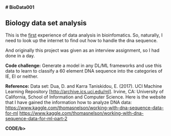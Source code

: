 <h4># BioData001</h4>
<h2>Biology data set analysis</h2>

This is the <u>first</u> experience of data analysis in bioinfomatics.
So, naturally, I need to look up the internet to find out how to handle the dna sequence.

And originally this project was given as an interview assignment, so I had done in a day.

<b>Code challenge:</b>
Generate a model in any DL/ML frameworks and use this data to learn to classify
a 60 element DNA sequence into the categories of IE, EI or neither.

<b>Reference:</b>
Data set: Dua, D. and Karra Taniskidou, E. (2017). UCI Machine Learning Repository [http://archive.ics.uci.edu/ml].
Irvine, CA: University of California, School of Information and Computer Science.
Here is the website that I have gained the information how to analyze DNA data:
https://www.kaggle.com/thomasnelson/working-with-dna-sequence-data-for-ml
https://www.kaggle.com/thomasnelson/working-with-dna-sequence-data-for-ml-part-2

<b>CODE/b>
